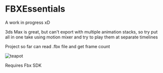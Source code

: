 # FBXEssentials
A work in progress xD

3ds Max is great, but can't export with multiple animation stacks, so try put all in one take using motion mixer and try to play them at separate timelines

Project so far can read .fbx file and get frame count

![teapot](https://user-images.githubusercontent.com/30036342/34473948-beac1908-efb3-11e7-8c87-7de866e29361.png)


Requires Fbx SDK
